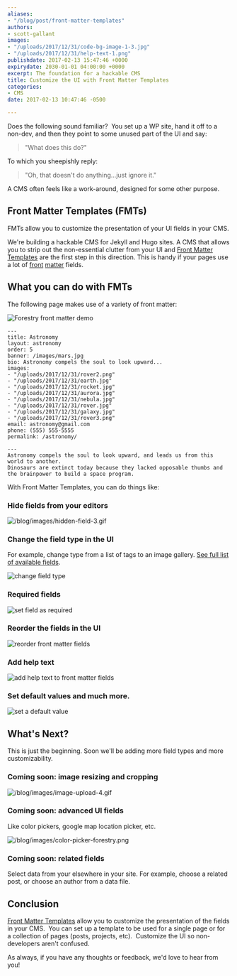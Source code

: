 ```yaml
---
aliases:
- "/blog/post/front-matter-templates"
authors:
- scott-gallant
images:
- "/uploads/2017/12/31/code-bg-image-1-3.jpg"
- "/uploads/2017/12/31/help-text-1.png"
publishdate: 2017-02-13 15:47:46 +0000
expirydate: 2030-01-01 04:00:00 +0000
excerpt: The foundation for a hackable CMS
title: Customize the UI with Front Matter Templates
categories:
- CMS
date: 2017-02-13 10:47:46 -0500

---
```

Does the following sound familiar?  You set up a WP site, hand it off to a non-dev, and then they point to some unused part of the UI and say:

<blockquote>
<p>"What does this do?"</p>
</blockquote>

To which you sheepishly reply:

<blockquote>
<p>"Oh, that doesn't do anything...just ignore it."</p>
</blockquote>

A CMS often feels like a work-around, designed for some other purpose.

## Front Matter Templates (FMTs)

FMTs allow you to customize the presentation of your UI fields in your CMS.

We're building a hackable CMS for Jekyll and Hugo sites. A CMS that allows you to strip out the non-essential clutter from your UI and [Front Matter Templates](https://forestry.io/docs/setting-up-a-site/front-matter-templates/) are the first step in this direction. This is handy if your pages use a lot of [front](https://jekyllrb.com/docs/frontmatter/) [matter](https://gohugo.io/content/front-matter/) fields.

## What you can do with FMTs

The following page makes use of a variety of front matter:

<span class="image-wrapper media-wrapper" contenteditable="false"></span>

<span class="image-wrapper media-wrapper" contenteditable="false"></span>

<img src="/uploads/2017/12/31/front-matter-templates-1.jpg" alt="Forestry front matter demo" class="wider-than-text">

```
---
title: Astronomy
layout: astronomy
order: 5
banner: /images/mars.jpg
bio: Astronomy compels the soul to look upward...
images:
- "/uploads/2017/12/31/rover2.png"
- "/uploads/2017/12/31/earth.jpg"
- "/uploads/2017/12/31/rocket.jpg"
- "/uploads/2017/12/31/aurora.jpg"
- "/uploads/2017/12/31/nebula.jpg"
- "/uploads/2017/12/31/rover.jpg"
- "/uploads/2017/12/31/galaxy.jpg"
- "/uploads/2017/12/31/rover3.png"
email: astronomy@gmail.com
phone: (555) 555-5555
permalink: /astronomy/

---
Astronomy compels the soul to look upward, and leads us from this world to another.
Dinosaurs are extinct today because they lacked opposable thumbs and the brainpower to build a space program.

```

With Front Matter Templates, you can do things like:

### Hide fields from your editors

![/blog/images/hidden-field-3.gif](/uploads/2017/12/31/hidden-field-3.gif)

### Change the field type in the UI

For example, change type from a list of tags to an image gallery. [See full list of available fields](https://forestry.io/docs/setting-up-a-site/front-matter-templates/#field-types).

![change field type](/uploads/2017/12/31/field-type-1.gif)

### Required fields

![set field as required](/uploads/2017/12/31/required.gif)

### Reorder the fields in the UI

![reorder front matter fields](/uploads/2017/12/31/reorder-fields-1.gif)

### Add help text

![add help text to front matter fields](/uploads/2017/12/31/help-text.png)

### Set default values and much more.

![set a default value](/uploads/2017/12/31/default-values.png)

## What's Next?

This is just the beginning. Soon we'll be adding more field types and more customizability.

### Coming soon: image resizing and cropping

![/blog/images/image-upload-4.gif](/uploads/2017/12/31/image-upload-4.gif)

### Coming soon: advanced UI fields

Like color pickers, google map location picker, etc.

![/blog/images/color-picker-forestry.png](/uploads/2017/12/31/color-picker-forestry.png)

### Coming soon: related fields

Select data from your elsewhere in your site. For example, choose a related post, or choose an author from a data file.

## Conclusion

[Front Matter Templates](https://forestry.io/docs/site-configuration/front-matter-templates/) allow you to customize the presentation of the fields in your CMS.  You can set up a template to be used for a single page or for a collection of pages (posts, projects, etc).  Customize the UI so non-developers aren't confused.

As always, if you have any thoughts or feedback, we'd love to hear from you!